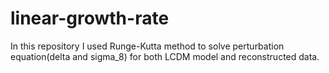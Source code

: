 # linear-growth-rate
In this repository I used Runge-Kutta method to solve perturbation equation(delta and sigma_8) for both LCDM model and reconstructed data.
